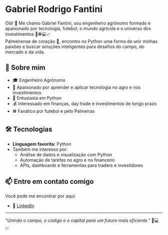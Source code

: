 #  Gabriel Rodrigo Fantini

Olá! 👋 Me chamo Gabriel Fantini, sou engenheiro agrônomo formado e apaixonado por tecnologia, futebol, o mundo agrícola e o universo dos investimentos 🌾⚽💻📈  
Palmeirense de coração 💚, encontro no Python uma forma de unir minhas paixões e buscar soluções inteligentes para desafios do campo, do mercado e da vida.

## 🚀 Sobre mim

- 🎓 Engenheiro Agrônomo
- 🌱 Apaixonado por aprender e aplicar tecnologia no agro e nos investimentos
- 🐍 Entusiasta em Python
- 💰 Interessado em finanças, day trade e investimentos de longo prazo
- ⚽ Fanático por futebol e pelo Palmeiras

## 🛠️ Tecnologias

- **Linguagem favorita:** Python
- Também me interesso por:
  - Análise de dados e visualização com Python
  - Automação de tarefas no agro e no financeiro
  - APIs, dashboards e ferramentas para traders e investidores

## 📫 Entre em contato comigo

Você pode me encontrar por aqui:

- 💼 [LinkedIn](https://www.linkedin.com/in/gabriel-fantini-61b814252/)

---

_"Unindo o campo, o código e o capital para um futuro mais eficiente."_ 🌾💻📈
